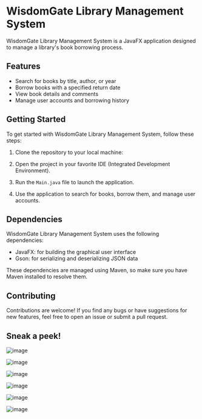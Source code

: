 # WisdomGate Library Management System

WisdomGate Library Management System is a JavaFX application designed to manage a library's book borrowing process.

## Features

- Search for books by title, author, or year
- Borrow books with a specified return date
- View book details and comments
- Manage user accounts and borrowing history

## Getting Started

To get started with WisdomGate Library Management System, follow these steps:

1. Clone the repository to your local machine:

2. Open the project in your favorite IDE (Integrated Development Environment).

3. Run the `Main.java` file to launch the application.

4. Use the application to search for books, borrow them, and manage user accounts.

## Dependencies

WisdomGate Library Management System uses the following dependencies:

- JavaFX: for building the graphical user interface
- Gson: for serializing and deserializing JSON data

These dependencies are managed using Maven, so make sure you have Maven installed to resolve them.

## Contributing

Contributions are welcome! If you find any bugs or have suggestions for new features, feel free to open an issue or submit a pull request.

## Sneak a peek!
![image](https://github.com/user-attachments/assets/ccefc49d-f993-4329-8a2d-259047ffbb7a)

![image](https://github.com/user-attachments/assets/feb50d91-da5f-4f27-9c9c-8ee194fb9990)

![image](https://github.com/user-attachments/assets/8d345dfe-94d2-40c3-b47e-a4385d396850)

![image](https://github.com/user-attachments/assets/32e4031d-3530-432f-85a3-b557ee0d945a)

![image](https://github.com/user-attachments/assets/635a2d05-c6a9-457d-b675-3d1f62c8ffa8)

![image](https://github.com/user-attachments/assets/69ee7258-4b22-48d5-b0fa-63627c8f71a2)
